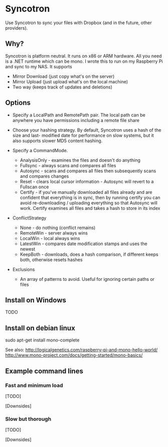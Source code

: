 ﻿# Syncotron

Use Syncotron to sync your files with Dropbox (and in the future, other providers).

## Why?
Syncotron is platform neutral. It runs on x86 or ARM hardware. All you need is a .NET
runtime which can be mono. I wrote this to run on my Raspberry Pi and sync to my NAS.
It supports

 * Mirror Download (just copy what's on the server)
 * Mirror Upload (just upload what's on the local machine)
 * Two way (keeps track of updates and deletions)

## Options
 * Specify a LocalPath and RemotePath pair. The local path can be anywhere you have permissions
   including a remote file share

 * Choose your hashing strategy. By default, Syncotron uses a hash of the size and last-
   modified date for performance on slow systems, but it also supports slower MD5 content hashing.

 * Specify a CommandMode.
    * AnalysisOnly - examines the files and doesn't do anything
	* Fullsync - always scans and compares all files
	* Autosync - scans and compares all files then subsequently scans and compares changes
	* Reset - clears local cursor information - Autosync will revert to a Fullscan once
	* Certify - if you've manually downloaded all files already and are confident that everything
	  is in sync, then by running certify you can avoid re-downloading / uploading everything so
	  that Autosync will work. Certify examines all files and takes a hash to store in its index

 * ConflictStrategy
    * None - do nothing (conflict remains)
	* RemoteWin - server always wins
	* LocalWin - local always wins
	* LatestWin - compares date modification stamps and uses the newest
	* KeepBoth - downloads, does a hash comparison, if different keeps both, otherwise resets hashes

 * Exclusions
	* An array of patterns to avoid. Useful for ignoring certain paths or files

## Install on Windows
TODO

## Install on debian linux
sudo apt-get install mono-complete

See also:
http://logicalgenetics.com/raspberry-pi-and-mono-hello-world/
http://www.mono-project.com/docs/getting-started/mono-basics/

## Example command lines

### Fast and minimum load

[TODO]

[Downsides]

### Slow but thorough

[TODO]

[Downsides]